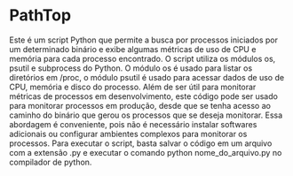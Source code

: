 # PathTop

Este é um script Python que permite a busca por processos iniciados por um determinado binário e exibe algumas métricas de uso de CPU e memória para cada processo encontrado.
O script utiliza os módulos os, psutil e subprocess do Python. O módulo os é usado para listar os diretórios em /proc, o módulo psutil é usado para acessar dados de uso de CPU, memória e disco do processo.
Além de ser útil para monitorar métricas de processos em desenvolvimento, este código pode ser usado para monitorar processos em produção, desde que se tenha acesso ao caminho do binário que gerou os processos que se deseja monitorar. Essa abordagem é conveniente, pois não é necessário instalar softwares adicionais ou configurar ambientes complexos para monitorar os processos.
Para executar o script, basta salvar o código em um arquivo com a extensão .py e executar o comando python nome_do_arquivo.py no compilador de python. 
